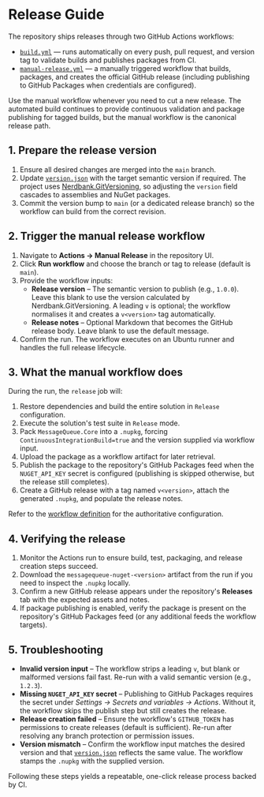 # Release Guide

The repository ships releases through two GitHub Actions workflows:

- [`build.yml`](../.github/workflows/build.yml) — runs automatically on every push, pull request, and version tag to validate builds and publishes packages from CI.
- [`manual-release.yml`](../.github/workflows/manual-release.yml) — a manually triggered workflow that builds, packages, and creates the official GitHub release (including publishing to GitHub Packages when credentials are configured).

Use the manual workflow whenever you need to cut a new release. The automated build continues to provide continuous validation and package publishing for tagged builds, but the manual workflow is the canonical release path.

## 1. Prepare the release version

1. Ensure all desired changes are merged into the `main` branch.
2. Update [`version.json`](../version.json) with the target semantic version if required. The project uses [Nerdbank.GitVersioning](https://github.com/dotnet/Nerdbank.GitVersioning), so adjusting the `version` field cascades to assemblies and NuGet packages.
3. Commit the version bump to `main` (or a dedicated release branch) so the workflow can build from the correct revision.

## 2. Trigger the manual release workflow

1. Navigate to **Actions → Manual Release** in the repository UI.
2. Click **Run workflow** and choose the branch or tag to release (default is `main`).
3. Provide the workflow inputs:
   - **Release version** – The semantic version to publish (e.g., `1.0.0`). Leave this blank to use the version calculated by Nerdbank.GitVersioning. A leading `v` is optional; the workflow normalises it and creates a `v<version>` tag automatically.
   - **Release notes** – Optional Markdown that becomes the GitHub release body. Leave blank to use the default message.
4. Confirm the run. The workflow executes on an Ubuntu runner and handles the full release lifecycle.

## 3. What the manual workflow does

During the run, the `release` job will:

1. Restore dependencies and build the entire solution in `Release` configuration.
2. Execute the solution's test suite in `Release` mode.
3. Pack `MessageQueue.Core` into a `.nupkg`, forcing `ContinuousIntegrationBuild=true` and the version supplied via workflow input.
4. Upload the package as a workflow artifact for later retrieval.
5. Publish the package to the repository's GitHub Packages feed when the `NUGET_API_KEY` secret is configured (publishing is skipped otherwise, but the release still completes).
6. Create a GitHub release with a tag named `v<version>`, attach the generated `.nupkg`, and populate the release notes.

Refer to the [workflow definition](../.github/workflows/manual-release.yml) for the authoritative configuration.

## 4. Verifying the release

1. Monitor the Actions run to ensure build, test, packaging, and release creation steps succeed.
2. Download the `messagequeue-nuget-<version>` artifact from the run if you need to inspect the `.nupkg` locally.
3. Confirm a new GitHub release appears under the repository's **Releases** tab with the expected assets and notes.
4. If package publishing is enabled, verify the package is present on the repository's GitHub Packages feed (or any additional feeds the workflow targets).

## 5. Troubleshooting

- **Invalid version input** – The workflow strips a leading `v`, but blank or malformed versions fail fast. Re-run with a valid semantic version (e.g., `1.2.3`).
- **Missing `NUGET_API_KEY` secret** – Publishing to GitHub Packages requires the secret under *Settings → Secrets and variables → Actions*. Without it, the workflow skips the publish step but still creates the release.
- **Release creation failed** – Ensure the workflow's `GITHUB_TOKEN` has permissions to create releases (default is sufficient). Re-run after resolving any branch protection or permission issues.
- **Version mismatch** – Confirm the workflow input matches the desired version and that [`version.json`](../version.json) reflects the same value. The workflow stamps the `.nupkg` with the supplied version.

Following these steps yields a repeatable, one-click release process backed by CI.
